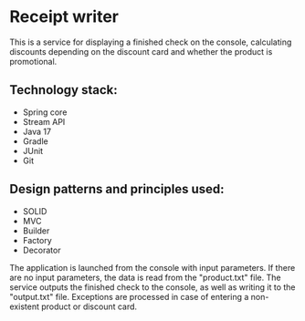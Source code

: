 # Receipt writer
This is a service for displaying a finished check on the console, calculating discounts depending on the discount card and whether the product is promotional.

## Technology stack:

- Spring core
- Stream API
- Java 17
- Gradle
- JUnit
- Git

## Design patterns and principles used:

- SOLID
- MVC
- Builder
- Factory
- Decorator

The application is launched from the console with input parameters. If there are no input parameters, the data is read from the "product.txt" file. The service outputs the finished check to the console, as well as writing it to the "output.txt" file. Exceptions are processed in case of entering a non-existent product or discount card.
